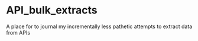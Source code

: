 # API_bulk_extracts
A place for to journal my incrementally less pathetic attempts to extract data from APIs
